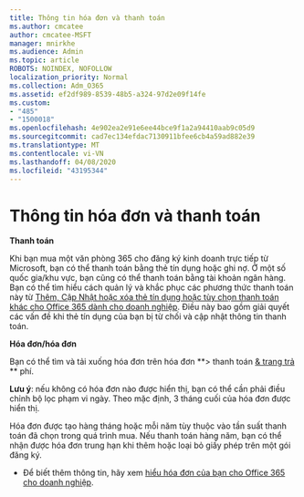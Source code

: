 ```yaml
---
title: Thông tin hóa đơn và thanh toán
ms.author: cmcatee
author: cmcatee-MSFT
manager: mnirkhe
ms.audience: Admin
ms.topic: article
ROBOTS: NOINDEX, NOFOLLOW
localization_priority: Normal
ms.collection: Adm_O365
ms.assetid: ef2df989-8539-48b5-a324-97d2e09f14fe
ms.custom:
- "485"
- "1500018"
ms.openlocfilehash: 4e902ea2e91e6ee44bce9f1a2a94410aab9c05d9
ms.sourcegitcommit: cad7ec134efdac7130911bfee6cb4a59ad882e39
ms.translationtype: MT
ms.contentlocale: vi-VN
ms.lasthandoff: 04/08/2020
ms.locfileid: "43195344"
---
```

# <a name="invoice-and-payment-information"></a>Thông tin hóa đơn và thanh toán

**Thanh toán**

Khi bạn mua một văn phòng 365 cho đăng ký kinh doanh trực tiếp từ Microsoft, bạn có thể thanh toán bằng thẻ tín dụng hoặc ghi nợ.  Ở một số quốc gia/khu vực, bạn cũng có thể thanh toán bằng tài khoản ngân hàng.  Bạn có thể tìm hiểu cách quản lý và khắc phục các phương thức thanh toán này từ [Thêm, Cập Nhật hoặc xóa thẻ tín dụng hoặc tùy chọn thanh toán khác cho Office 365 dành cho doanh nghiệp](https://go.microsoft.com/fwlink/?linkid=2118133).  Điều này bao gồm giải quyết các vấn đề khi thẻ tín dụng của bạn bị từ chối và cập nhật thông tin thanh toán.

**Hóa đơn/hóa đơn**

Bạn có thể tìm và tải xuống hóa đơn trên hóa đơn **> thanh toán [& trang trả](https://go.microsoft.com/fwlink/p/?linkid=848039) ** phí.  

**Lưu ý**: nếu không có hóa đơn nào được hiển thị, bạn có thể cần phải điều chỉnh bộ lọc phạm vi ngày.  Theo mặc định, 3 tháng cuối của hóa đơn được hiển thị.

Hóa đơn được tạo hàng tháng hoặc mỗi năm tùy thuộc vào tần suất thanh toán đã chọn trong quá trình mua.  Nếu thanh toán hàng năm, bạn có thể nhận được hóa đơn trung hạn khi thêm hoặc loại bỏ giấy phép trên một gói đăng ký.
 
- Để biết thêm thông tin, hãy xem [hiểu hóa đơn của bạn cho Office 365 cho doanh nghiệp](https://go.microsoft.com/fwlink/?linkid=2119101).
